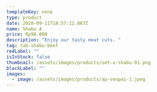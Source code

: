 ```yaml
---
templateKey: none
type: product
date: 2020-09-11T18:57:12.087Z
name: Shabu A
price: Rp98.000
description: "Enjoy our tasty meat cuts. "
tag: tab-shabu-beef
redLabel: ""
isInStock: false
thumbnail: /assets/images/products/set-a-shabu-01.png
blackLabel: ""
images:
  - image: /assets/images/products/ap-senpai-1.jpeg
---
```

